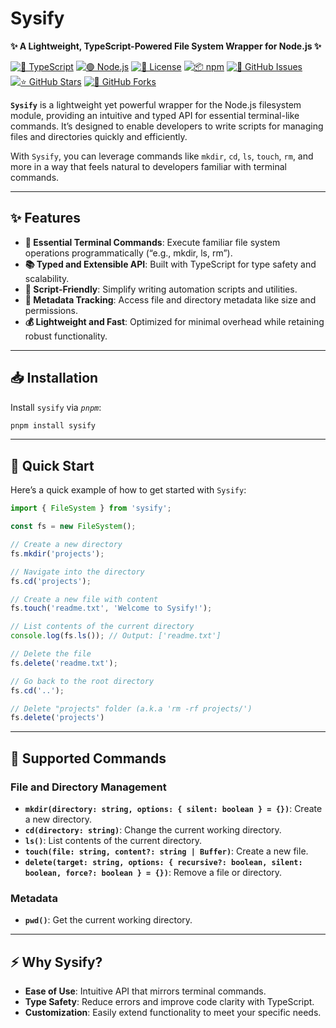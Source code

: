 # Sysify

**✨ A Lightweight, TypeScript-Powered File System Wrapper for Node.js ✨**

[![📘 TypeScript](https://img.shields.io/badge/TypeScript-3178C6?logo=typescript&logoColor=white)](https://www.typescriptlang.org/)
[![🟢 Node.js](https://img.shields.io/badge/Node.js-339933?logo=node.js&logoColor=white)](https://nodejs.org/)
[![📜 License](https://img.shields.io/badge/License-MIT-blue)](https://opensource.org/licenses/MIT) 
[![📦 npm](https://img.shields.io/npm/v/sysify)](https://www.npmjs.com/package/sysify)
[![🐛 GitHub Issues](https://img.shields.io/github/issues/aallali/sysify)](https://github.com/aallali/sysify/issues)
[![⭐ GitHub Stars](https://img.shields.io/github/stars/aallali/sysify)](https://github.com/aallali/sysify/stargazers)
[![🔗 GitHub Forks](https://img.shields.io/github/forks/aallali/sysify)](https://github.com/aallali/sysify/network/members)


**`Sysify`** is a lightweight yet powerful wrapper for the Node.js filesystem module, providing an intuitive and typed API for essential terminal-like commands. It’s designed to enable developers to write scripts for managing files and directories quickly and efficiently.

With `Sysify`, you can leverage commands like `mkdir`, `cd`, `ls`, `touch`, `rm`, and more in a way that feels natural to developers familiar with terminal commands.

---

## ✨ Features

- **📂 Essential Terminal Commands**: Execute familiar file system operations programmatically (“e.g., mkdir, ls, rm”).
- **📚 Typed and Extensible API**: Built with TypeScript for type safety and scalability.
- **🔧 Script-Friendly**: Simplify writing automation scripts and utilities.
- **📝 Metadata Tracking**: Access file and directory metadata like size and permissions.
- **💰 Lightweight and Fast**: Optimized for minimal overhead while retaining robust functionality.

---

## 📥 Installation

Install `sysify` via _`pnpm`_:

```bash
pnpm install sysify
```

---

## 🚀 Quick Start

Here’s a quick example of how to get started with `Sysify`:

```typescript
import { FileSystem } from 'sysify';

const fs = new FileSystem();

// Create a new directory
fs.mkdir('projects');

// Navigate into the directory
fs.cd('projects');

// Create a new file with content
fs.touch('readme.txt', 'Welcome to Sysify!');

// List contents of the current directory
console.log(fs.ls()); // Output: ['readme.txt']

// Delete the file
fs.delete('readme.txt');

// Go back to the root directory
fs.cd('..');

// Delete "projects" folder (a.k.a 'rm -rf projects/')
fs.delete('projects')
```

---

## 🔧 Supported Commands

### File and Directory Management
- **`mkdir(directory: string, options: { silent: boolean } = {})`**: Create a new directory.
- **`cd(directory: string)`**: Change the current working directory.
- **`ls()`**: List contents of the current directory.
- **`touch(file: string, content?: string | Buffer)`**: Create a new file.
- **`delete(target: string, options: { recursive?: boolean, silent: boolean, force?: boolean } = {})`**: Remove a file or directory.

### Metadata
- **`pwd()`**: Get the current working directory.

---

## ⚡ Why Sysify?

- **Ease of Use**: Intuitive API that mirrors terminal commands.
- **Type Safety**: Reduce errors and improve code clarity with TypeScript.
- **Customization**: Easily extend functionality to meet your specific needs.
